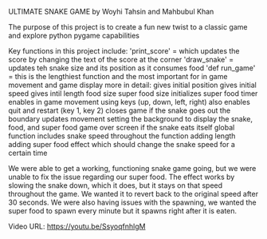 ULTIMATE SNAKE GAME by Woyhi Tahsin and Mahbubul Khan

The purpose of this project is to create a fun new twist to a classic game and explore python pygame capabilities 

Key functions in this project include: 
    'print_score' = which updates the score by changing the text of the score at the corner
    'draw_snake' = updates teh snake size and its position as it consumes food
    'def run_game' = this is the lengthiest function and the most important for in game movement and game display 
        more in detail: 
        gives initial position 
        gives initial speed
        gives intil length
        food size 
        super food size
        initializes super food timer 
        enables in game movement using keys (up, down, left, right)
        also enables quit and restart (key 1, key 2)
        closes game if the snake goes out the boundary 
        updates movement
        setting the background to display the snake, food, and super food
        game over screen if the snake eats itself
        global function includes snake speed throughout the function
        adding length
        adding super food effect which should change the snake speed for a certain time

We were able to get a working, functioning snake game going, but we were unable to fix the issue regarding our super food. The effect works by slowing the snake down, which it does, but it stays on that speed throughout the game. We wanted it to revert back to the original speed after 30 seconds. We were also having issues with the spawning, we wanted the super food to spawn every minute but it spawns right after it is eaten. 

Video URL: https://youtu.be/SsyoqfnhlgM
